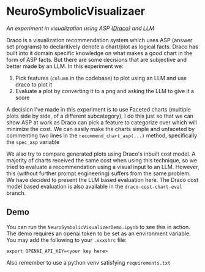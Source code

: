 # NeuroSymbolicVisualizaer 
*An experiment in visualization using ASP ([Draco](https://github.com/cmudig/draco2/)) and LLM*

Draco is a visualization recommendation system which uses ASP (answer set programs) to declaritively denote a chart/plot
as logical facts. Draco has built into it domain specific knowledge on what makes a good chart in the form of ASP facts.
But there are some decisions that are subjective and better made by an LLM. In this experiment we:
1) Pick features (`column` in the codebase) to plot using an LLM and use draco to plot it
2) Evaluate a plot by converting it to a png and asking the LLM to give it a score

A decision I've made in this experiment is to use Faceted charts (multiple plots side by side, of a different subcategory).
I do this just so that we can show ASP at work as Draco can pick a feature to categorize over which will minimize the cost.
We can easily make the charts simple and unfaceted by commenting two lines in the `recommend_chart_asp(...)` method, specifically
the `spec_asp` variable

We also try to compare generated plots using Draco's inbuilt cost model. A majority of charts received the same cost 
when using this technique, so we tried to evaluate a recommendation using a visual input to an LLM. However, this
(without further prompt engineering) suffers from the same problem. We have decided to present the LLM based evaluation here.
The Draco cost model based evaluation is also available in the `draco-cost-chart-eval` branch.

## Demo
You can run the `NeuroSymbolicVisualizerDemo.ipynb` to see this in action. The demo requires an openai token to be set 
as an environment variable. You may add the following to your `.xxxshrc` file:
```shell
export OPENAI_API_KEY=<your key here>
```
Also remember to use a python venv satisfying `requirements.txt`